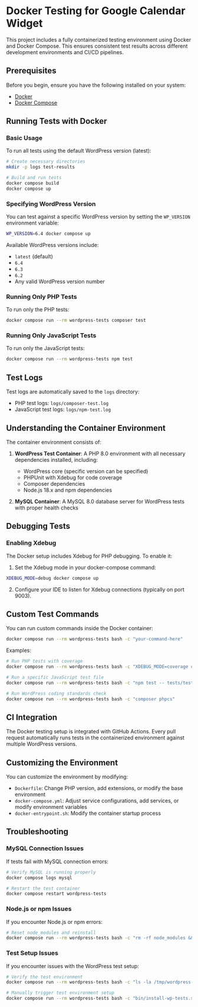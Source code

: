 # Docker Testing for Google Calendar Widget

This project includes a fully containerized testing environment using Docker and Docker Compose. This ensures consistent test results across different development environments and CI/CD pipelines.

## Prerequisites

Before you begin, ensure you have the following installed on your system:

- [Docker](https://docs.docker.com/get-docker/)
- [Docker Compose](https://docs.docker.com/compose/install/)

## Running Tests with Docker

### Basic Usage

To run all tests using the default WordPress version (latest):

```bash
# Create necessary directories
mkdir -p logs test-results

# Build and run tests
docker compose build
docker compose up
```

### Specifying WordPress Version

You can test against a specific WordPress version by setting the `WP_VERSION` environment variable:

```bash
WP_VERSION=6.4 docker compose up
```

Available WordPress versions include:

- `latest` (default)
- `6.4`
- `6.3`
- `6.2`
- Any valid WordPress version number

### Running Only PHP Tests

To run only the PHP tests:

```bash
docker compose run --rm wordpress-tests composer test
```

### Running Only JavaScript Tests

To run only the JavaScript tests:

```bash
docker compose run --rm wordpress-tests npm test
```

## Test Logs

Test logs are automatically saved to the `logs` directory:

- PHP test logs: `logs/composer-test.log`
- JavaScript test logs: `logs/npm-test.log`

## Understanding the Container Environment

The container environment consists of:

1. **WordPress Test Container**: A PHP 8.0 environment with all necessary dependencies installed, including:

   - WordPress core (specific version can be specified)
   - PHPUnit with Xdebug for code coverage
   - Composer dependencies
   - Node.js 18.x and npm dependencies

2. **MySQL Container**: A MySQL 8.0 database server for WordPress tests with proper health checks

## Debugging Tests

### Enabling Xdebug

The Docker setup includes Xdebug for PHP debugging. To enable it:

1. Set the Xdebug mode in your docker-compose command:

```bash
XDEBUG_MODE=debug docker compose up
```

2. Configure your IDE to listen for Xdebug connections (typically on port 9003).

## Custom Test Commands

You can run custom commands inside the Docker container:

```bash
docker compose run --rm wordpress-tests bash -c "your-command-here"
```

Examples:

```bash
# Run PHP tests with coverage
docker compose run --rm wordpress-tests bash -c "XDEBUG_MODE=coverage composer test"

# Run a specific JavaScript test file
docker compose run --rm wordpress-tests bash -c "npm test -- tests/test-calendar.js"

# Run WordPress coding standards check
docker compose run --rm wordpress-tests bash -c "composer phpcs"
```

## CI Integration

The Docker testing setup is integrated with GitHub Actions. Every pull request automatically runs tests in the containerized environment against multiple WordPress versions.

## Customizing the Environment

You can customize the environment by modifying:

- `Dockerfile`: Change PHP version, add extensions, or modify the base environment
- `docker-compose.yml`: Adjust service configurations, add services, or modify environment variables
- `docker-entrypoint.sh`: Modify the container startup process

## Troubleshooting

### MySQL Connection Issues

If tests fail with MySQL connection errors:

```bash
# Verify MySQL is running properly
docker compose logs mysql

# Restart the test container
docker compose restart wordpress-tests
```

### Node.js or npm Issues

If you encounter Node.js or npm errors:

```bash
# Reset node_modules and reinstall
docker compose run --rm wordpress-tests bash -c "rm -rf node_modules && npm install"
```

### Test Setup Issues

If you encounter issues with the WordPress test setup:

```bash
# Verify the test environment
docker compose run --rm wordpress-tests bash -c "ls -la /tmp/wordpress-tests-lib"

# Manually trigger test environment setup
docker compose run --rm wordpress-tests bash -c "bin/install-wp-tests.sh wordpress_test root root mysql latest"
```
